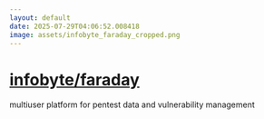 ```yaml
---
layout: default
date: 2025-07-29T04:06:52.008418
image: assets/infobyte_faraday_cropped.png
---
```


# [infobyte/faraday](https://github.com/infobyte/faraday)

multiuser platform for pentest data and vulnerability management
